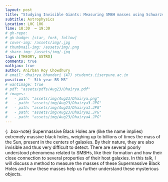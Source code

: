 ```yaml
---
layout: post
title: "Studying Invisible Giants: Measuring SMBH masses using Schwarzschild modelling"
subtitle: Astrophysics
Location: LHC 106
Time: 18:30  → 19:30
# gh-repo:
# gh-badge: [star, fork, follow]
# cover-img: /assets/img/.jpg
# thumbnail-img: /assets/img/.png
# share-img: /assets/img/.jpg
tags: [THEORY, ASTRO]
comments: true
mathjax: true
author: Anirban Roy Chowdhury
# email: dhairya.bhandari (AT) students.iiserpune.ac.in
position: "- 5th year BS-MS"
# wantimage: true
# pdf: "assets/pdfs/Aug23/Dhairya.pdf"
# images:
#   - path: "assets/img/Aug23/Dhairya.png"
#   - path: "assets/img/Aug23/Dhairya3.JPG"
#   - path: "assets/img/Aug23/Dhairya1.JPG"
#   - path: "assets/img/Aug23/Dhairya2.JPG"
#   - path: "assets/img/Aug23/Dhairya4.JPG"
---
```

{: .box-note}
Supermassive Black Holes are (like the name implies) extremely massive black holes, weighing up to billions of times the mass of the Sun, present in the centers of galaxies. By their nature, they are also invisible and thus very difficult to detect. There are several poorly understood phenomena related to SMBHs, like their formation and how their close connection to several properties of their host galaxies. In this talk, I will discuss a method to measure the masses of these Supermassive Black Holes and how these masses help us further understand these mysterious objects.
